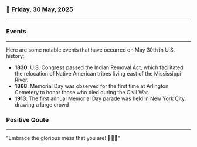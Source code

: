 ### 📅 Friday, 30 May, 2025
------
### Events
------
Here are some notable events that have occurred on May 30th in U.S. history:

- **1830**: U.S. Congress passed the Indian Removal Act, which facilitated the relocation of Native American tribes living east of the Mississippi River.
- **1868**: Memorial Day was observed for the first time at Arlington Cemetery to honor those who died during the Civil War.
- **1913**: The first annual Memorial Day parade was held in New York City, drawing a large crowd
### Positive Qoute
------
"Embrace the glorious mess that you are! 🌟✨💖"
